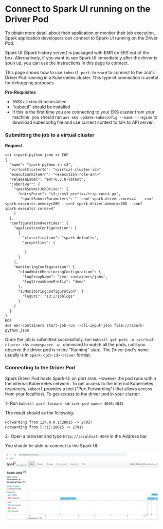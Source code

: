 # **Connect to Spark UI running on the Driver Pod**

To obtain more detail about their application or monitor their job execution, Spark application developers can connect to Spark-UI running on the Driver Pod.

Spark UI (Spark history server) is packaged with EMR on EKS out of the box. Alternatively, if you want to see Spark UI immediately after the driver is spun up, you can use the instructions in this page to connect.

This page shows how to use `kubectl port-forward` to connect to the Job's Driver Pod running in a Kubernetes cluster. This type of connection is useful for debugging purposes.

**Pre-Requisites**

* AWS cli should be installed
* "kubectl" should be installed
* If this is the first time you are connecting to your EKS cluster from your machine, you should run `aws eks update-kubeconfig --name --region` to download kubeconfig file and use currect context to talk to API server.

### Submitting the job to a virtual cluster

**Request** 
```
cat >spark-python.json << EOF
{
  "name": "spark-python-in-s3", 
  "virtualClusterId": "<virtual-cluster-id>", 
  "executionRoleArn": "<execution-role-arn>", 
  "releaseLabel": "emr-6.3.0-latest", 
  "jobDriver": {
    "sparkSubmitJobDriver": {
      "entryPoint": "s3://<s3 prefix>/trip-count.py", 
       "sparkSubmitParameters": "--conf spark.driver.cores=4  --conf spark.executor.memory=20G --conf spark.driver.memory=20G --conf spark.executor.cores=4"
    }
  }, 
  "configurationOverrides": {
    "applicationConfiguration": [
      {
        "classification": "spark-defaults", 
        "properties": {
            
         }
      }
    ], 
    "monitoringConfiguration": {
      "cloudWatchMonitoringConfiguration": {
        "logGroupName": "/emr-containers/jobs", 
        "logStreamNamePrefix": "demo"
      }, 
      "s3MonitoringConfiguration": {
        "logUri": "s3://joblogs"
      }
    }
  }
}
EOF
aws emr-containers start-job-run --cli-input-json file:///spark-python.json
```


Once the job is submitted successfully, run `kubectl get pods -n <virtual-cluster-k8s-namespace> -w ` command to watch all the pods, until you observe the driver pod is in the "Running" state. The Driver pod's name usually is in `spark-<job-id>-driver` format.


### Connecting to the Driver Pod

Spark Driver Pod hosts Spark-UI on port `4040`. However the pod runs within the internal Kubernetes network. To get access to the internal Kubernetes resources, `kubectl` provides a tool ("Port Forwarding") that allows access from your localhost. To get access to the driver pod in your cluster:


1- Run ```kubectl port-forward <driver-pod-name> 4040:4040```

The result should as the following:


```
Forwarding from 127.0.0.1:28015 -> 27017
Forwarding from [::1]:28015 -> 27017
```

2- Open a browser and type `http://localhost:4040` in the Address bar.

You should be able to connect to the Spark UI:

![](../resources/screen-shot-spark-ui-driver.png)